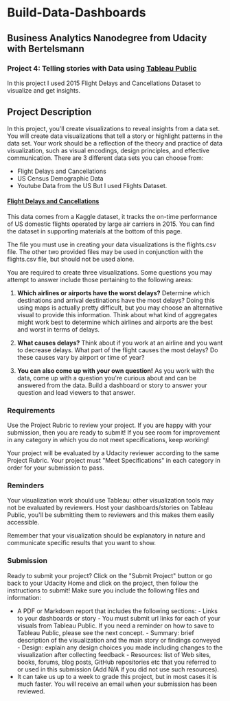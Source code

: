 # Build-Data-Dashboards
## Business Analytics Nanodegree from Udacity with Bertelsmann

### Project 4: Telling stories with Data using [Tableau Public](https://public.tableau.com/s/)
In this project I used 2015 Flight Delays and Cancellations Dataset to visualize and get insights.

## Project Description
In this project, you'll create visualizations to reveal insights from a data set. 
You will create data visualizations that tell a story or highlight patterns in the data set. 
Your work should be a reflection of the theory and practice of data visualization, such as visual encodings, design principles, and effective communication.
There are 3 different data sets you can choose from:
- Flight Delays and Cancellations
- US Census Demographic Data
- Youtube Data from the US
But I used Flights Dataset.

#### [Flight Delays and Cancellations](https://www.kaggle.com/datasets/usdot/flight-delays)
This data comes from a Kaggle dataset, it tracks the on-time performance of US domestic flights operated by large air carriers in 2015. You can find the dataset in supporting materials at the bottom of this page.

The file you must use in creating your data visualizations is the flights.csv file. The other two provided files may be used in conjunction with the flights.csv file, but should not be used alone.

You are required to create three visualizations. Some questions you may attempt to answer include those pertaining to the following areas:
1. **Which airlines or airports have the worst delays?**
Determine which destinations and arrival destinations have the most delays? Doing this using maps is actually pretty difficult, but you may choose an alternative visual to provide this information. Think about what kind of aggregates might work best to determine which airlines and airports are the best and worst in terms of delays.

2. **What causes delays?**
Think about if you work at an airline and you want to decrease delays. What part of the flight causes the most delays? Do these causes vary by airport or time of year?

3. **You can also come up with your own question!**
As you work with the data, come up with a question you're curious about and can be answered from the data. Build a dashboard or story to answer your question and lead viewers to that answer.

### Requirements
Use the Project Rubric to review your project. If you are happy with your submission, then you are ready to submit! If you see room for improvement in any category in which you do not meet specifications, keep working!

Your project will be evaluated by a Udacity reviewer according to the same Project Rubric. Your project must "Meet Specifications" in each category in order for your submission to pass.

### Reminders
Your visualization work should use Tableau: other visualization tools may not be evaluated by reviewers. Host your dashboards/stories on Tableau Public, you'll be submitting them to reviewers and this makes them easily accessible.

Remember that your visualization should be explanatory in nature and communicate specific results that you want to show.

### Submission
Ready to submit your project? Click on the "Submit Project" button or go back to your Udacity Home and click on the project, then follow the instructions to submit! Make sure you include the following files and information:
- A PDF or Markdown report that includes the following sections:
      - Links to your dashboards or story
      - You must submit url links for each of your visuals from Tableau Public. If you need a reminder on how to save to Tableau Public, please see the next concept.
      - Summary: brief description of the visualization and the main story or findings conveyed
      - Design: explain any design choices you made including changes to the visualization after collecting feedback
      - Resources: list of Web sites, books, forums, blog posts, GitHub repositories etc that you referred to or used in this submission (Add N/A if you did not use such resources).
- It can take us up to a week to grade this project, but in most cases it is much faster. You will receive an email when your submission has been reviewed.
